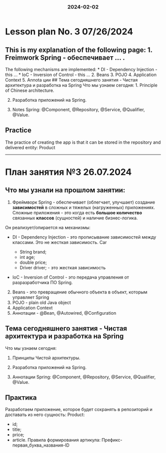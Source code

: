 
<h3 style="text-align: center; padding-bottom: 14px">2024-02-02</h3>

# Lesson plan No. 3 07/26/2024

## This is my explanation of the following page: 1. Freimwork Spring - обеспечивает ... .

The following mechanisms are implemented: * DI - Dependency Injection - this ... * IoC - Inversion of Control - this ... 2. Beans 3. POJO 4. Application Context 5. Annota ции ## Тема сегодняшнего занятия - Чистая архитектура и разработка на Spring Что мы узнаем сегодня: 1. Principle of Chinese architecture.

2. Разработка приложений на Spring.

3. Notes Spring: @Component, @Repository, @Service, @Qualifier, @Value.

## Practice
The practice of creating the app is that it can be stored in the repository and delivered entity: Product

___

# План занятия №3 26.07.2024

## Что мы узнали на прошлом занятии:
1. Фреймворк Spring - обеспечивает (облегчает, улучшает) создание **зависимостей** в сложных и тяжелых (нагруженных) приложениях. 
Сложные приложения - это когда есть **большое количество** связанных **классов** (сущностей) и наличие бизнес-логика.

Он реализует/опирается на механизмы:
* DI - Dependency Injection - это прописывание зависимостей между классами. Это не жесткая зависимость.
Car
  - String brand;
  - int age;
  - double price;
  - Driver driver; - это жесткая зависимость

* IoC - Inversion of Control - это передача управления от разразработчика ПО Spring. 
   
2. Beans - это превращение обычного объекта в объект, которым управляет Spring
3. POJO - plain old Java object 
4. Application Context 
5. Аннотации - @Bean, @Autowired, @Configuration 

## Тема сегодняшнего занятия - Чистая архитектура и разработка на Spring
Что мы узнаем сегодня:
1. Принципы Чистой архитектуры.

2. Разработка приложений на Spring.

3. Аннотации Spring: @Component, @Repository, @Service, @Qualifier, @Value.

## Практика
Разработаем приложение, которое будет сохранять в репозиторий и доставать из него сущность:
Product:
  - id;
  - title;
  - price;
  - article.
Правила формирования артикула:
Префикс-первая_буква_названия-ID